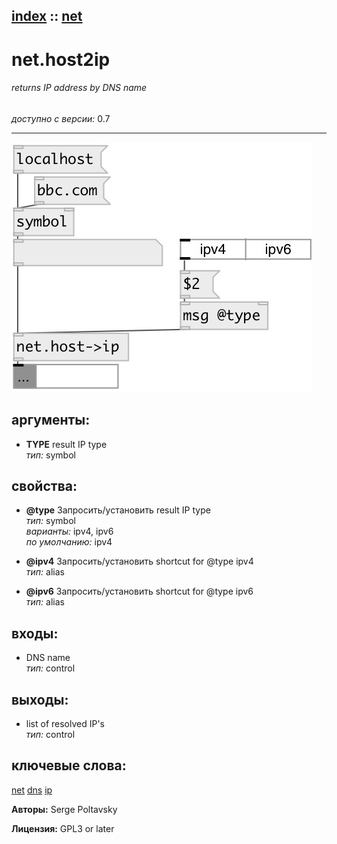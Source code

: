 [index](index.html) :: [net](category_net.html)
---

# net.host2ip

###### returns IP address by DNS name

*доступно с версии:* 0.7

---




[![example](../examples/img/net.host2ip.jpg)](../examples/pd/net.host2ip.pd)



## аргументы:

* **TYPE**
result IP type<br>
_тип:_ symbol<br>





## свойства:

* **@type** 
Запросить/установить result IP type<br>
_тип:_ symbol<br>
_варианты:_ ipv4, ipv6<br>
_по умолчанию:_ ipv4<br>

* **@ipv4** 
Запросить/установить shortcut for @type ipv4<br>
_тип:_ alias<br>

* **@ipv6** 
Запросить/установить shortcut for @type ipv6<br>
_тип:_ alias<br>



## входы:

* DNS name<br>
_тип:_ control



## выходы:

* list of resolved IP&#39;s<br>
_тип:_ control



## ключевые слова:

[net](keywords/net.html)
[dns](keywords/dns.html)
[ip](keywords/ip.html)






**Авторы:** Serge Poltavsky




**Лицензия:** GPL3 or later





